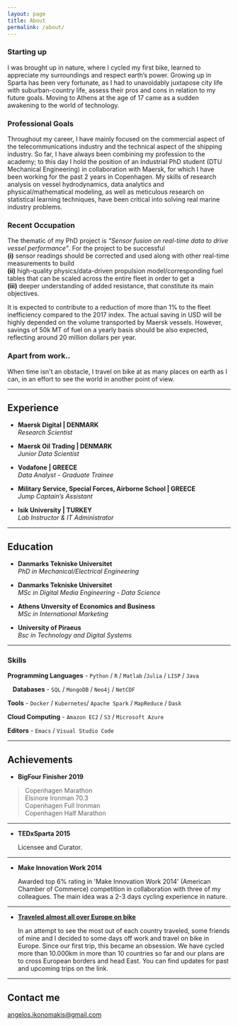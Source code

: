 ```yaml
---
layout: page
title: About
permalink: /about/
---
```


### Starting up 
I was brought up in nature, where I cycled my first bike, learned to appreciate my surroundings and respect earth’s power. Growing up in Sparta has been very fortunate, as I had to unavoidably juxtapose city life with suburban-country life, assess their pros and cons in relation to my future goals. Moving to Athens at the age of 17 came as a sudden awakening to the world of technology.

### Professional Goals
Throughout my career, I have mainly focused on the commercial aspect of the telecommunications industry and the technical aspect of the shipping industry. So far, I have always been combining my profession to the academy; to this day I hold the position of an Industrial PhD student (DTU Mechanical Engineering) in collaboration with Maersk, for which I have been working for the past 2 years in Copenhagen. My skills of research analysis on vessel hydrodynamics, data analytics and physical/mathematical modeling, as well as meticulous research on statistical learning techniques, have been critical into solving real marine industry problems.    

### Recent Occupation
The thematic of my PhD project is *“​Sensor fusion on real-time data to drive vessel performance​”*. For the project to be successful    
**(i)** sensor readings should be corrected and used along with other real-time measurements to build      
**(ii)** high-quality physics/data-driven propulsion model/corresponding fuel tables that can be scaled across the entire fleet in order to get a      
**(iii)** deeper understanding of added resistance, that constitute its main objectives.    

It is expected to contribute to a reduction of more than 1% to the fleet inefficiency compared to the 2017 index. The actual saving in USD will be highly depended on the volume transported by Maersk vessels. However, savings of 50k MT of fuel on a yearly basis should be also expected, reflecting around 20 million dollars per year.

### Apart from work..
When time isn't an obstacle, I travel on bike at as many places on earth as I can, in an effort to see the world in another point of view.

***

## Experience

* **Maersk Digital | DENMARK**    
*Research Scientist*

* **Maersk Oil Trading | DENMARK**    
*Junior Data Scientist*

* **Vodafone | GREECE**    
*Data Analyst - Graduate Trainee*

* **Military Service, Special Forces, Airborne School | GREECE**    
*Jump Captain’s Assistant*

* **Isik University | TURKEY**    
*Lab Instructor & IT Administrator*

***

## Education
* **Danmarks Tekniske Universitet**    
*PhD in Mechanical/Electrical Engineering*

* **Danmarks Tekniske Universitet**    
*MSc in Digital Media Engineering - Data Science*

* **Athens Unversity of Economics and Business**    
*MSc in International Marketing*

* **University of Piraeus**    
*Bsc in  Technology and Digital Systems*

***

### Skills

<i class="fa fa-code fa" aria-hidden="true"></i> **Programming Languages** - `Python` / `R` / `Matlab` /`Julia` / `LISP` / `Java` 

<i class="fa fa-database fa" aria-hidden="true"></i>&nbsp;&nbsp; **Databases** - `SQL` / `MongoDB` / `Neo4j` / `NetCDF`   

<i class="fa fa-cubes fa" aria-hidden="true"></i> **Tools** - `Docker` / `Kubernetes`/ `Apache Spark` /  `MapReduce` / `Dask`   

<i class="fa fa-cloud fa" aria-hidden="true"></i> **Cloud Computing** - `Amazon EC2` / `S3` / `Microsoft Azure`

<i class="fa fa-desktop fa" aria-hidden="true"></i> **Editors** - `Emacs` / `Visual Studio Code`
 

***   
    
## Achievements

* **BigFour Finisher 2019**
   
 > Copenhagen Marathon      
 > Elsinore Ironman 70.3     
 > Copenhagen Full Ironman     
 > Copenhagen Half Marathon     
 
***

* **TEDxSparta 2015**

   Licensee and Curator.
 
***

* **Make Innovation Work 2014**

   Awarded top 6% rating in 'Make Innovation Work 2014' (American Chamber of Commerce)
 competition in collaboration with three of my colleagues. The main idea was a 2-3 days cycling experience in nature. 

***

* [**Traveled almost all over Europe on bike**](http://cycloporlacara.blogspot.com) 

    In an attempt to see the most out of each country traveled, some friends of mine and I decided to some days off work and travel on bike in Europe. Since our first trip, this became an obsession. We have cycled more than 10.000km in more than 10 countries so far and our plans are to cross European borders and head East. You can find updates for past and upcoming trips on the link.

***

## Contact me

[angelos.ikonomakis@gmail.com](mailto:angelos.ikonomakis@gmail.com)
